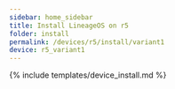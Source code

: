 ```yaml
---
sidebar: home_sidebar
title: Install LineageOS on r5
folder: install
permalink: /devices/r5/install/variant1
device: r5_variant1
---
```

{% include templates/device_install.md %}
